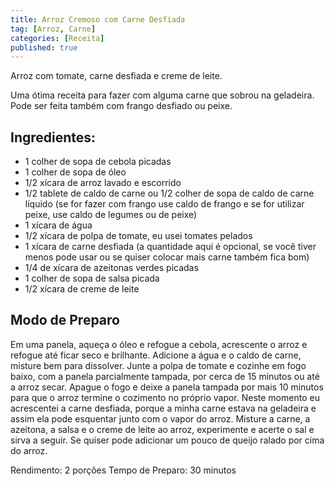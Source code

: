 ```yaml
---
title: Arroz Cremoso com Carne Desfiada
tag: [Arroz, Carne]
categories: [Receita]
published: true
---
```


Arroz com tomate, carne desfiada e creme de leite.

Uma ótima receita para fazer com alguma carne que sobrou na geladeira. Pode ser feita também com frango desfiado ou peixe.

## Ingredientes:

- 1 colher de sopa de cebola picadas
- 1 colher de sopa de óleo
- 1/2 xícara de arroz lavado e escorrido
- 1/2 tablete de caldo de carne ou 1/2 colher de sopa de caldo de carne líquido (se for fazer com frango use caldo de frango e se for utilizar peixe, use caldo de legumes ou de peixe)
- 1 xícara de água
- 1/2 xícara de polpa de tomate, eu usei tomates pelados
- 1 xícara de carne desfiada (a quantidade aqui é opcional, se você tiver menos pode usar ou se quiser colocar mais carne também fica bom)
- 1/4 de xícara de azeitonas verdes picadas
- 1 colher de sopa de salsa picada
- 1/2 xícara de creme de leite

## Modo de Preparo

Em uma panela, aqueça o óleo e refogue a cebola, acrescente o arroz e refogue até ficar seco e brilhante. Adicione a água e o caldo de carne, misture bem para dissolver. Junte a polpa de tomate e cozinhe em fogo baixo, com a panela parcialmente tampada, por cerca de 15 minutos ou até a arroz secar. Apague o fogo e deixe a panela tampada por mais 10 minutos para que o arroz termine o cozimento no próprio vapor. Neste momento eu acrescentei a carne desfiada, porque a minha carne estava na geladeira e assim ela pode esquentar junto com o vapor do arroz. Misture a carne, a azeitona, a salsa e o creme de leite ao arroz, experimente e acerte o sal e sirva a seguir. Se quiser pode adicionar um pouco de queijo ralado por cima do arroz.

Rendimento: 2 porções
Tempo de Preparo: 30 minutos



